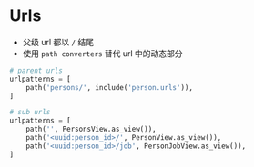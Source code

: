 # Urls

* 父级 url 都以 `/` 结尾
* 使用 `path converters` 替代 url 中的动态部分

```python
# parent urls
urlpatterns = [
    path('persons/', include('person.urls')),
]

# sub urls
urlpatterns = [
    path('', PersonsView.as_view()),
    path('<uuid:person_id>/', PersonView.as_view()),
    path('<uuid:person_id>/job', PersonJobView.as_view()),
]
```
